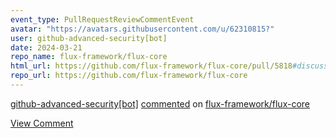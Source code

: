 ```yaml
---
event_type: PullRequestReviewCommentEvent
avatar: "https://avatars.githubusercontent.com/u/62310815?"
user: github-advanced-security[bot]
date: 2024-03-21
repo_name: flux-framework/flux-core
html_url: https://github.com/flux-framework/flux-core/pull/5818#discussion_r1534678786
repo_url: https://github.com/flux-framework/flux-core
---
```


<a href='https://github.com/github-advanced-security[bot]' target='_blank'>github-advanced-security[bot]</a> <a href='https://github.com/flux-framework/flux-core/pull/5818#discussion_r1534678786' target='_blank'>commented</a> on <a href='https://github.com/flux-framework/flux-core' target='_blank'>flux-framework/flux-core</a>

<a href='https://github.com/flux-framework/flux-core/pull/5818#discussion_r1534678786' target='_blank'>View Comment</a>